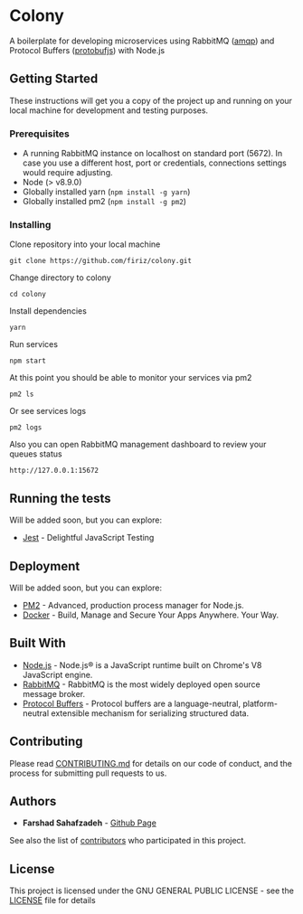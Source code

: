 # Colony

A boilerplate for developing microservices using RabbitMQ ([amqp](https://www.npmjs.com/package/amqp)) and Protocol Buffers ([protobufjs](https://www.npmjs.com/package/protobufjs)) with Node.js

## Getting Started

These instructions will get you a copy of the project up and running on your local machine for development and testing purposes.

### Prerequisites

* A running RabbitMQ instance on localhost on standard port (5672). In case you use a different host, port or credentials, connections settings would require adjusting.
* Node (> v8.9.0)
* Globally installed yarn (`npm install -g yarn`)
* Globally installed pm2 (`npm install -g pm2`)
 
### Installing

Clone repository into your local machine

```
git clone https://github.com/firiz/colony.git
```

Change directory to colony

```
cd colony
```

Install dependencies

```
yarn
```

Run services 

```
npm start
```

At this point you should be able to monitor your services via pm2

```
pm2 ls
```

Or see services logs

```
pm2 logs
```

Also you can open RabbitMQ management dashboard to review your queues status

```
http://127.0.0.1:15672
```


## Running the tests

Will be added soon, but you can explore:
* [Jest](https://jestjs.io/) - Delightful JavaScript Testing

## Deployment

Will be added soon, but you can explore:
* [PM2](http://pm2.keymetrics.io/) - Advanced, production process manager for Node.js.
* [Docker](https://www.docker.com/) - Build, Manage and Secure Your Apps Anywhere. Your Way.

## Built With

* [Node.js](https://nodejs.org/en/) - Node.js® is a JavaScript runtime built on Chrome's V8 JavaScript engine.
* [RabbitMQ](https://www.rabbitmq.com/) - RabbitMQ is the most widely deployed open source message broker.
* [Protocol Buffers](https://developers.google.com/protocol-buffers/) - Protocol buffers are a language-neutral, platform-neutral extensible mechanism for serializing structured data.

## Contributing

Please read [CONTRIBUTING.md](CONTRIBUTING.md) for details on our code of conduct, and the process for submitting pull requests to us.

## Authors

* **Farshad Sahafzadeh** - [Github Page](https://github.com/firiz)

See also the list of [contributors](https://github.com/firiz/colony/graphs/contributors) who participated in this project.

## License

This project is licensed under the GNU GENERAL PUBLIC LICENSE - see the [LICENSE](LICENSE) file for details

